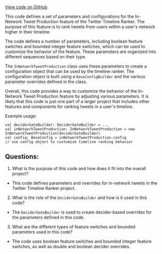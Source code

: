 [View code on GitHub](https://github.com/misbahsy/the-algorithm/timelineranker/server/src/main/scala/com/twitter/timelineranker/parameters/in_network_tweets/InNetworkTweetProduction.scala)

This code defines a set of parameters and configurations for the In-Network Tweet Production feature of the Twitter Timeline Ranker. The purpose of this feature is to rank tweets from users within a user's network higher in their timeline. 

The code defines a number of parameters, including boolean feature switches and bounded integer feature switches, which can be used to customize the behavior of the feature. These parameters are organized into different sequences based on their type. 

The `InNetworkTweetProduction` class uses these parameters to create a configuration object that can be used by the timeline ranker. The configuration object is built using a `BaseConfigBuilder` and the various parameter overrides defined in the class. 

Overall, this code provides a way to customize the behavior of the In-Network Tweet Production feature by adjusting various parameters. It is likely that this code is just one part of a larger project that includes other features and components for ranking tweets in a user's timeline. 

Example usage:

```
val deciderGateBuilder: DeciderGateBuilder = ...
val inNetworkTweetProduction: InNetworkTweetProduction = new InNetworkTweetProduction(deciderGateBuilder)
val config: BaseConfig = inNetworkTweetProduction.config
// use config object to customize timeline ranking behavior
```
## Questions: 
 1. What is the purpose of this code and how does it fit into the overall project?
- This code defines parameters and overrides for in-network tweets in the Twitter Timeline Ranker project.
2. What is the role of the `DeciderGateBuilder` and how is it used in this code?
- The `DeciderGateBuilder` is used to create decider-based overrides for the parameters defined in this code.
3. What are the different types of feature switches and bounded parameters used in this code?
- The code uses boolean feature switches and bounded integer feature switches, as well as double and boolean decider overrides.